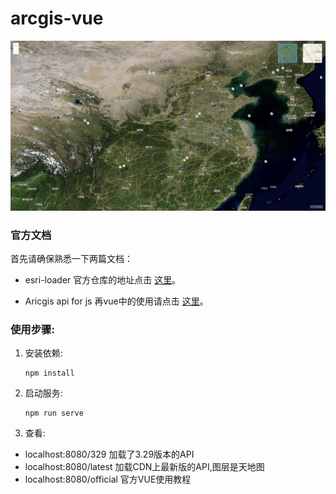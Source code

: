 # arcgis-vue

![View](./pic.png)


### 官方文档

首先请确保熟悉一下两篇文档：

- esri-loader 官方仓库的地址点击 [这里](https://github.com/Esri/esri-loader)。

- Aricgis api for js 再vue中的使用请点击 [这里](https://developers.arcgis.com/javascript/latest/guide/vue/)。

### 使用步骤:
1. 安装依赖:
     ```
     npm install
    ```
2. 启动服务:
    ```
    npm run serve
    ```
3. 查看:

 - localhost:8080/329  加载了3.29版本的API
 - localhost:8080/latest  加载CDN上最新版的API,图层是天地图
 - localhost:8080/official  官方VUE使用教程
